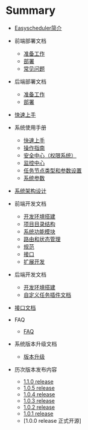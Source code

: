 # Summary

* [Easyscheduler简介](README.md)
* 前端部署文档
    * [准备工作](前端部署文档.md#1、准备工作)
    * [部署](前端部署文档.md#2、部署)
    * [常见问题](前端部署文档.md#前端常见问题)
* 后端部署文档
    * [准备工作](后端部署文档.md#1、准备工作)  
    * [部署](后端部署文档.md#2、部署)  
* [快速上手](快速上手.md#快速上手)
* 系统使用手册
    * [快速上手](系统使用手册.md#快速上手)
    * [操作指南](系统使用手册.md#操作指南)
    * [安全中心（权限系统）](系统使用手册.md#安全中心（权限系统）)
    * [监控中心](系统使用手册.md#监控中心)
    * [任务节点类型和参数设置](系统使用手册.md#任务节点类型和参数设置)
    * [系统参数](系统使用手册.md#系统参数)
* [系统架构设计](系统架构设计.md#系统架构设计)
* 前端开发文档
    * [开发环境搭建](前端开发文档.md#开发环境搭建)
    * [项目目录结构](前端开发文档.md#项目目录结构)
    * [系统功能模块](前端开发文档.md#系统功能模块)
    * [路由和状态管理](前端开发文档.md#路由和状态管理)
    * [规范](前端开发文档.md#规范)
    * [接口](前端开发文档.md#接口)
    * [扩展开发](前端开发文档.md#扩展开发)   
* 后端开发文档
    * [开发环境搭建](后端开发文档.md#项目编译)
    * [自定义任务插件文档](任务插件开发.md#任务插件开发)
    
* [接口文档](http://52.82.13.76:8888/easyscheduler/doc.html?language=zh_CN&lang=cn)
* FAQ
    * [FAQ](EasyScheduler-FAQ.md)
* 系统版本升级文档
    * [版本升级](升级文档.md)
* 历次版本发布内容
    * [1.1.0 release](1.1.0-release.md)
    * [1.0.5 release](1.0.5-release.md)
    * [1.0.4 release](1.0.4-release.md)
    * [1.0.3 release](1.0.3-release.md)
    * [1.0.2 release](1.0.2-release.md)
    * [1.0.1 release](1.0.1-release.md)
    * [1.0.0 release 正式开源]
    
    
    